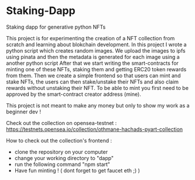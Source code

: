 # Staking-Dapp
Staking dapp for generative python NFTs


This project is for experimenting the creation of a NFT collection from scratch and learning about blokchain 
development. In this project I wrote a python script which creates random images. We upload the images to ipfs using pinata and then the metadata is generated for each image using a another python script
After that we start writing the smart-contracts for minting one of these NFTs, staking them and getting ERC20 token rewards from them. Then we create a simple frontend so that users can mint and stake NFTs, the users can then stake/unstake their NFTs and also claim rewards without unstaking their NFT.
To be able to mint you first need to be approved by the smart-contract creator address (mine).


This project is not meant to make any money but only to show my work as a beginner dev !


Check out the collection on opensea-testnet : https://testnets.opensea.io/collection/othmane-hachads-pyart-collection

How to check out the collection's frontend :
 - clone the repository on your computer
 - change your working directory to "dapp"
 - run the following command "npm start"
 - Have fun minting ! ( dont forget to get faucet eth ;) )
 


